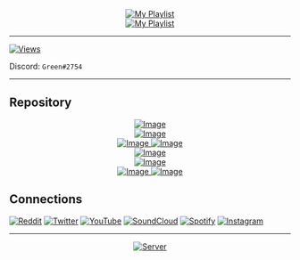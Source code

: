 <div align="center">
  <a href="https://open.spotify.com/playlist/2OXnOc6aF0pAINuPXed2c9">
    <img src="https://img.shields.io/badge/Collection Of Music %22VGJR%22-gray?style=for-the-badge&logo=spotify" alt="My Playlist"/>
  </a>
</div>
<div align="center">
<a href="https://open.spotify.com/playlist/1BcT9tREKdmRlqBRUPA1PL">
    <img src="https://img.shields.io/badge/Collection Of Music %22VGJR%22 (Chill)-gray?style=for-the-badge&logo=spotify&logoColor=yellow" alt="My Playlist"/>
  </a>
</div>

___

[![Views](https://komarev.com/ghpvc/?username=GreenVGJR&color=yellow)](https://github.com/GreenVGJR)

Discord: `Green#2754`

___

## Repository

<div align="center">
  <a href="https://github.com/GreenVGJR/amc-aoijs">
    <img src="https://github-readme-stats.vercel.app/api/pin/?username=greenvgjr&repo=amc-aoijs&theme=dark" alt="Image"/>
  </a>
</div>
<div align="center">
  <a href="https://github.com/GreenVGJR/amc-aoijs">
    <img src="https://img.shields.io/github/languages/code-size/GreenVGJR/amc-aoijs?color=purple&label=Code Size" alt="Image"/>
  </a>
</div>
<div align="center">
  <a href="https://github.com/GreenVGJR/amc-aoijs">
    <img src="https://img.shields.io/github/repo-size/GreenVGJR/amc-aoijs?color=blue&label=Repo Size" alt="Image"/>
  </a>
 <a href="https://github.com/GreenVGJR/amc-aoijs">
    <img src="https://img.shields.io/tokei/lines/github/GreenVGJR/amc-aoijs?color=orange&label=Total Lines" alt="Image"/>
  </a>
</div>
<div align="center">
  <a href="https://github.com/GreenVGJR/amc-aoijs/archive/refs/heads/handler-v5.zip">
    <img src="https://img.shields.io/badge/Download (Default)-gray?style=for-the-badge&logo=github&color=black" alt="Image"/>
  </a>
</div>

<div align="center">
  <a href="https://github.com/GreenVGJR/lti-listapi">
    <img src="https://github-readme-stats.vercel.app/api/pin/?username=greenvgjr&repo=lti-listapi&theme=dark" alt="Image"/>
  </a>
</div>
<div align="center">
  <a href="https://github.com/GreenVGJR/lti-listapi">
    <img src="https://img.shields.io/github/repo-size/GreenVGJR/lti-listapi?color=blue&label=Repo Size" alt="Image"/>
  </a>
 <a href="https://github.com/GreenVGJR/lti-listapi">
    <img src="https://img.shields.io/tokei/lines/github/GreenVGJR/lti-listapi?color=orange&label=Total Lines" alt="Image"/>
  </a>
</div>

## Connections

[![Reddit](https://img.shields.io/badge/Reddit-orange?style=for-the-badge&logo=reddit&color=gray)](https://www.reddit.com/u/GreenVGJR)
[![Twitter](https://img.shields.io/badge/Twitter-aqua?style=for-the-badge&logo=twitter&color=blue)](https://twitter.com/Green_VGJR)
[![YouTube](https://img.shields.io/badge/Youtube-red?style=for-the-badge&logo=youtube&color=red)](https://youtube.com/channel/UCdlsEyCqufjpgB4JRb8n9qA)
[![SoundCloud](https://img.shields.io/badge/Soundcloud-orange?style=for-the-badge&logo=soundcloud&color=ffa54a)](https://soundcloud.com/greenvgjr)
[![Spotify](https://img.shields.io/badge/Spotify-green?style=for-the-badge&logo=spotify&color=9bff9b)](https://open.spotify.com/user/uz2gmmfdw7gxcofnb3843pju5)
[![Instagram](https://img.shields.io/badge/Instagram-black?style=for-the-badge&logo=instagram&color=black)](https://www.instagram.com/green._vgjr)

___

<div align="center">
  <a href="https://dsc.gg/codes">
    <img src="https://discordapp.com/api/guilds/678295162555858951/widget.png?style=banner2" alt="Server"/>
  </a>
</div>

